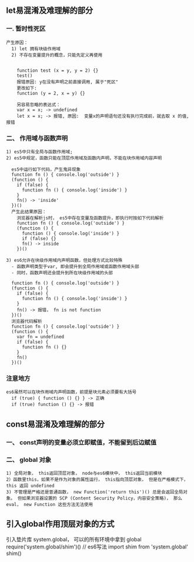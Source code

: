 ## let易混淆及难理解的部分
  ### 一. 暂时性死区
    产生原因：
      1) let 拥有块级作用域
      2) 不存在变量提升的概念，只能先定义再使用


        function test (x = y, y = 2) {}
        test()
        报错原因: y在没有声明之前直接调用, 属于"死区"
        更改如下:
        function (y = 2, x = y) {}

        另容易忽略的表达式：
        var x = x; -> undefined
        let x = x; -> 报错, 原因:  变量x的声明语句还没有执行完成前，就去取 x 的值, 报错


  ### 二、 作用域与函数声明
    1) es5中只有全局与函数作用域;
    2) es5中规定，函数只能在顶层作用域及函数内声明，不能在块作用域内容声明

      es5中运行如下代码，产生鬼异现象
      function fn () { console.log('outside') }
      (function () {
        if (false) {
          function fn () { console.log('inside') }
        }
        fn() -> 'inside'
      })()
      产生此结果原因：
        浏览器在解析js时， es5中存在变量及函数提升，即执行时按如下代码解析
        function fn () { console.log('outside') }
        (function () {
          function () { console.log('inside') }
          if (false) {}
          fn() -> inside
        })()

    3) es6允许在块级作用域内声明函数，但处理方式比较特殊
      - 函数声明类型于var, 即会提升到全局作用域或函数作用域头部
      - 同时，函数声明还会提升到所在块级作用域的头部

      function fn () { console.log('outside') }
      (function () {
        if (false) {
          function fn () { console.log('inside') }
        }
        fn() -> 报错， fn is not function
      })()
      浏览器代码解析
      function fn () { console.log('outside') }
      (function () {
        var fn = undefined
        if (false) {
          function fn () {}
        }
        fn()
      })()

  ### 注意地方
    es6虽然可以在块作用域内声明函数，前提是块元素必须要有大括号
      if (true) { function () {} } -> 正确
      if (true) function () {} -> 报错

## const易混淆及难理解的部分
  ### 一、 const声明的变量必须立即赋值，不能留到后边赋值
  ### 二、 global 对象
    1) 全局对象， this返回顶层对象， node与es6模块中， this返回当前模块
    2）函数里this，如果不是作为对象的属性运行， this指向顶层对象， 但是在严格模式下， this 返回 undefined
    3) 不管理是严格还是普通函数， new Function('return this')() 总是会返回全局对象。 但如果浏览器设置的 SCP (Content Security Policy，内容安全策略)， 那么 eval， new Function 这些方法无法使用


## 引入global作用顶层对象的方式
  引入垫片库 system.global， 可以的所有环境中拿到 global
    require('system.global/shim')()
    // es6写法
    import shim from 'system.global'
    shim()
